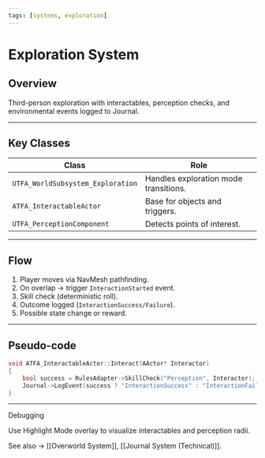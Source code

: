 ```yaml
---
tags: [systems, exploration]
---
```


# Exploration System

## Overview
Third-person exploration with interactables, perception checks, and environmental events logged to Journal.

---

## Key Classes
| Class | Role |
|-------|------|
| `UTFA_WorldSubsystem_Exploration` | Handles exploration mode transitions. |
| `ATFA_InteractableActor` | Base for objects and triggers. |
| `UTFA_PerceptionComponent` | Detects points of interest. |

---

## Flow
1. Player moves via NavMesh pathfinding.  
2. On overlap → trigger `InteractionStarted` event.  
3. Skill check (deterministic roll).  
4. Outcome logged (`InteractionSuccess/Failure`).  
5. Possible state change or reward.

---

## Pseudo-code
```cpp
void ATFA_InteractableActor::Interact(AActor* Interactor)
{
    bool success = RulesAdapter->SkillCheck("Perception", Interactor);
    Journal->LogEvent(success ? "InteractionSuccess" : "InteractionFailure");
}
```

---

Debugging

Use Highlight Mode overlay to visualize interactables and perception radii.

See also → [[Overworld System]], [[Journal System (Technical)]].
